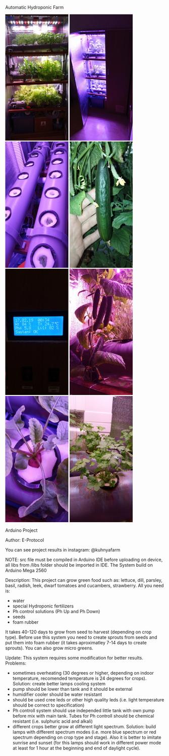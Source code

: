 Automatic Hydroponic Farm

<p float="left">
<img src="images/1.jpg" width = "200" height = "400" />
<img src="images/2.jpg" width = "200" height = "400" />
<img src="images/3.jpg" width = "200" height = "400" />
<img src="images/4.jpg" width = "200" height = "400" />
<img src="images/5.jpg" width = "200" height = "400" />
<img src="images/6.jpg" width = "200" height = "400" />
<img src="images/7.jpg" width = "200" height = "400" />
<img src="images/8.jpg" width = "200" height = "400" />
</p>

Arduino Project

Author: E-Protocol

You can see project results in instagram: @kuhnyafarm

NOTE: src file must be compiled in Arduino IDE before uploading on device, all libs from /libs folder should be imported in IDE. The System build on Arduino Mega 2560

Description:
This project can grow green food such as: lettuce, dill, parsley, basil, radish, leek, dwarf tomatoes and cucambers, strawberry. All you need is: 
- water 
- special Hydroponic fertilizers 
- Ph control solutions (Ph Up and Ph Down)
- seeds
- foam rubber

It takes 40-120 days to grow from seed to harvest (depending on crop type). Before use this system you need to create sprouts from seeds and put them into foam rubber (it takes aproximatley 7-14 days to create sprouts). You can also grow micro greens.

Update:
This system requires some modification for better results.
Problems:
- sometimes overheating (30 degrees or higher, depending on indoor temperature, recomended temperature is 24 degrees for crops). 
Solution: create better lamps cooling system
- pump should be lower than tank and it should be external
- humidifier cooler should be water resistant
- should be used cree leds or other high quality leds (i.e. light temperature should be correct to specification)
- Ph controll system should use independed little tank with own pump before mix with main tank. Tubes for Ph controll should be chemical resistant (i.e. sulphuric acid and alkali)
- different crops better grow at different light spectrum. 
Solution: build lamps with different spectrum modes (i.e. more blue spectrum or red spectrum depending on crop type and stage). Also it is better to imitate sunrise and sunset (for this lamps should work in different power mode at least for 1 hour at the beginning and end of daylight cycle).
